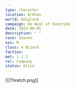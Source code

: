 ```yaml
---
type: character
location: Arkhan 
world: Halglond
campaign: Þe Weal of Eventide 
date: 2023-08-05
description: " "
race: Skaven
sex: M
class: 4 Wizard
faction: 
met: 1.1.1
rel: Company
status: Alive
---
```

![[Thretch.png]]

